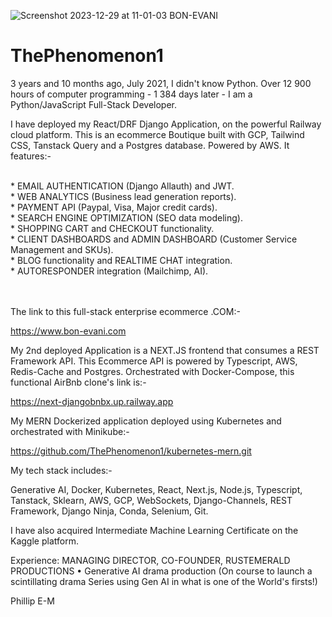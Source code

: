 
![Screenshot 2023-12-29 at 11-01-03 BON-EVANI](https://github.com/user-attachments/assets/45bbb4e7-6f7d-4488-9894-fc1f5d458dc8)


# ThePhenomenon1

3 years and 10 months ago, July 2021, I didn't know Python. Over 12 900 hours of computer programming - 1 384 days later - I am a Python/JavaScript Full-Stack Developer.

I have deployed my React/DRF Django Application, on the powerful Railway cloud platform. 
This is an ecommerce Boutique built with GCP, Tailwind CSS, Tanstack Query and a Postgres database. Powered by AWS. It features:-

<br>
* EMAIL AUTHENTICATION (Django Allauth) and JWT.

<br>
* WEB ANALYTICS (Business lead generation reports).

<br>
* PAYMENT API (Paypal, Visa, Major credit cards).

<br>
* SEARCH ENGINE OPTIMIZATION (SEO data modeling).

<br>
* SHOPPING CART and CHECKOUT functionality.

<br>
* CLIENT DASHBOARDS and ADMIN DASHBOARD (Customer Service Management and SKUs).

<br>
* BLOG functionality and REALTIME CHAT integration.

<br>
* AUTORESPONDER integration (Mailchimp, AI).

\
\
The link to this full-stack enterprise ecommerce .COM:-

https://www.bon-evani.com

My 2nd deployed Application is a NEXT.JS frontend that consumes a REST Framework API. 
This Ecommerce API is powered by Typescript, AWS, Redis-Cache and Postgres.
Orchestrated with Docker-Compose, this functional AirBnb clone's link is:-

https://next-djangobnbx.up.railway.app

My MERN Dockerized application deployed using Kubernetes and orchestrated with Minikube:-

https://github.com/ThePhenomenon1/kubernetes-mern.git

My tech stack includes:-

Generative AI,
Docker,
Kubernetes,
React,
Next.js,
Node.js,
Typescript,
Tanstack,
Sklearn,
AWS,
GCP,
WebSockets,
Django-Channels,
REST Framework,
Django Ninja,
Conda,
Selenium,
Git.

I have also acquired Intermediate Machine Learning Certificate on the Kaggle platform.

Experience: MANAGING DIRECTOR, CO-FOUNDER, RUSTEMERALD PRODUCTIONS
•	Generative AI drama production (On course to launch a scintillating drama Series using Gen AI in what is one of the World's firsts!)


Phillip E-M
